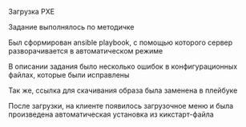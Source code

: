 Загрузка PXE

Задание выполнялось по методичке

Был сформирован ansible playbook, с помощью которого сервер разворачивается в автоматическом режиме

В описании задания было несколько ошибок в конфигурационных файлах, которые были исправлены

Так же, ссылка для скачивания образа была заменена в плейбуке

После загрузки, на клиенте появилось загрузочное меню и была произведена автоматическая установка из кикстарт-файла